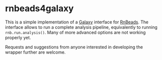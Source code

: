 # rnbeads4galaxy

This is a simple implementation of a [Galaxy](http://usegalaxy.org) interface for [RnBeads](http://rnbeads.mpi-inf.mpg.de). 
The interface allows to run a complete analysis pipeline, equivalently to running `rnb.run.analysis()`.
Many of more advanced options are not working properly yet.


Requests and suggestions from anyone interested in developing the wrapper further are welcome. 